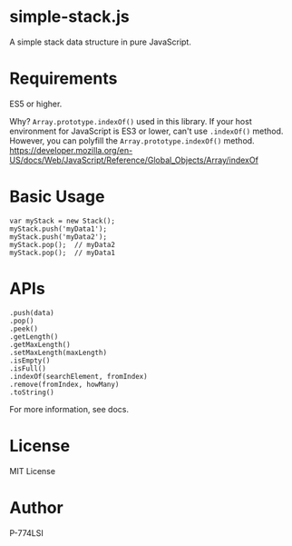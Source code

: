 # simple-stack.js
A simple stack data structure in pure JavaScript.


# Requirements
ES5 or higher.

Why?
`Array.prototype.indexOf()` used in this library.
If your host environment for JavaScript is ES3 or lower, can't use `.indexOf()` method.
However, you can polyfill the `Array.prototype.indexOf()` method.
<https://developer.mozilla.org/en-US/docs/Web/JavaScript/Reference/Global_Objects/Array/indexOf>


# Basic Usage
    var myStack = new Stack();
    myStack.push('myData1');
    myStack.push('myData2');
    myStack.pop();  // myData2
    myStack.pop();  // myData1


# APIs
    .push(data)
    .pop()
    .peek()
    .getLength()
    .getMaxLength()
    .setMaxLength(maxLength)
    .isEmpty()
    .isFull()
    .indexOf(searchElement, fromIndex)
    .remove(fromIndex, howMany)
    .toString()

For more information, see docs.


# License
MIT License


# Author
P-774LSI